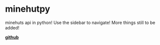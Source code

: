 # minehutpy
minehuts api in python! Use the sidebar to navigate! More things still to be added!

**[github](https://github.com/razod)** 